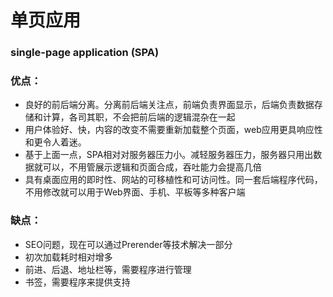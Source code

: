 # 单页应用
### single-page application (SPA)

### 优点：
- 良好的前后端分离。分离前后端关注点，前端负责界面显示，后端负责数据存储和计算，各司其职，不会把前后端的逻辑混杂在一起
- 用户体验好、快，内容的改变不需要重新加载整个页面，web应用更具响应性和更令人着迷。
- 基于上面一点，SPA相对对服务器压力小。减轻服务器压力，服务器只用出数据就可以，不用管展示逻辑和页面合成，吞吐能力会提高几倍
- 具有桌面应用的即时性、网站的可移植性和可访问性。同一套后端程序代码，不用修改就可以用于Web界面、手机、平板等多种客户端

### 缺点：
- SEO问题，现在可以通过Prerender等技术解决一部分
- 初次加载耗时相对增多
- 前进、后退、地址栏等，需要程序进行管理
- 书签，需要程序来提供支持
